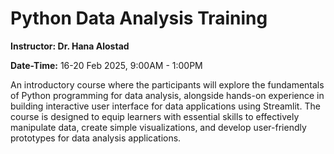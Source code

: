 # Python Data Analysis Training

**Instructor: Dr. Hana Alostad**

**Date-Time:** 16-20 Feb 2025, 9:00AM - 1:00PM

An introductory course where the participants will explore the fundamentals of Python programming for data analysis, alongside hands-on experience in building interactive user interface for data applications using Streamlit. The course is designed to equip learners with essential skills to effectively manipulate data, create simple visualizations, and develop user-friendly prototypes for data analysis applications.
